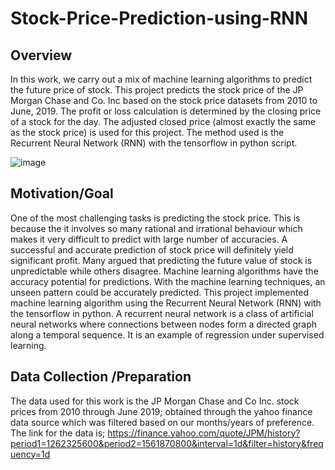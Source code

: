 # Stock-Price-Prediction-using-RNN
## Overview

In this work, we carry out a mix of machine learning algorithms to predict the future price of stock. This project predicts the stock price of the JP Morgan Chase and Co. Inc based on the stock price datasets from 2010 to June, 2019. The profit or loss calculation is determined by the closing price of a stock for the day. The adjusted closed price (almost exactly the same as the stock price) is used for this project. The method used is the Recurrent Neural Network (RNN) with the tensorflow in python script.

![image](https://user-images.githubusercontent.com/54149747/109921635-cc96ea80-7c81-11eb-8e5e-06900296cd2e.png)


## Motivation/Goal

One of the most challenging tasks is predicting the stock price. This is because the it involves so many rational and irrational behaviour which makes it very difficult to predict with large number of accuracies. A successful and accurate prediction of stock price will definitely yield significant profit. Many argued that predicting the future value of stock is unpredictable while others disagree. Machine learning algorithms have the accuracy potential for predictions. With the machine learning techniques, an unseen pattern could be accurately predicted. This project implemented machine learning algorithm using the Recurrent Neural Network (RNN) with the tensorflow in python. A recurrent neural network is a class of artificial neural networks where connections between nodes form a directed graph along a temporal sequence. It is an example of regression under supervised learning.

## Data Collection /Preparation
The data used for this work is the JP Morgan Chase and Co Inc. stock prices from 2010 through June 2019;  obtained through the yahoo finance data source which was filtered based on our months/years of preference. The link for the data is; https://finance.yahoo.com/quote/JPM/history?period1=1262325600&period2=1561870800&interval=1d&filter=history&frequency=1d

